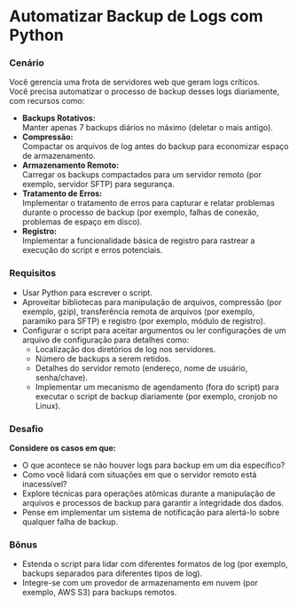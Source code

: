 <h1>Automatizar Backup de Logs com Python</h1>

<h3>Cenário</h3>

<p>Você gerencia uma frota de servidores web que geram logs críticos.<br>
Você precisa automatizar o processo de backup desses logs diariamente, com recursos como:

<ul>

<li><b>Backups Rotativos:</b><br>
Manter apenas 7 backups diários no máximo (deletar o mais antigo).

<li><b>Compressão:</b><br>
Compactar os arquivos de log antes do backup para economizar espaço de armazenamento.

<li><b>Armazenamento Remoto:</b><br> 
Carregar os backups compactados para um servidor remoto (por exemplo, servidor SFTP) para segurança.

<li><b>Tratamento de Erros:</b><br>
Implementar o tratamento de erros para capturar e relatar problemas durante o processo de backup (por exemplo, falhas de conexão, problemas de espaço em disco).

<li><b>Registro:</b><br> 
Implementar a funcionalidade básica de registro para rastrear a execução do script e erros potenciais.

</ul>


<h3>Requisitos</h3>
<ul>
<li>Usar Python para escrever o script.
<li>Aproveitar bibliotecas para manipulação de arquivos, compressão (por exemplo, gzip), transferência remota de arquivos (por exemplo, paramiko para SFTP) e registro (por exemplo, módulo de registro).
<li>Configurar o script para aceitar argumentos ou ler configurações de um arquivo de configuração para detalhes como:
<ul>
<li>Localização dos diretórios de log nos servidores.
<li>Número de backups a serem retidos.
<li>Detalhes do servidor remoto (endereço, nome de usuário, senha/chave).
<li>Implementar um mecanismo de agendamento (fora do script) para executar o script de backup diariamente (por exemplo, cronjob no Linux).
</ul>
</ul>


<h3>Desafio</h3>
<p><b>Considere os casos em que:</b>
<ul>
<li>O que acontece se não houver logs para backup em um dia específico?
<li>Como você lidará com situações em que o servidor remoto está inacessível?
<li>Explore técnicas para operações atômicas durante a manipulação de arquivos e processos de backup para garantir a integridade dos dados.
<li>Pense em implementar um sistema de notificação para alertá-lo sobre qualquer falha de backup.
</ul>

<h3>Bônus</h3>
<ul>
<li>Estenda o script para lidar com diferentes formatos de log (por exemplo, backups separados para diferentes tipos de log).
<li>Integre-se com um provedor de armazenamento em nuvem (por exemplo, AWS S3) para backups remotos.
</ul>